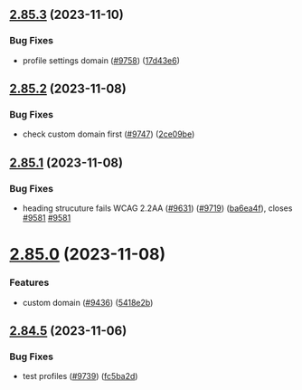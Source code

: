## [2.85.3](https://github.com/EddieHubCommunity/BioDrop/compare/v2.85.2...v2.85.3) (2023-11-10)


### Bug Fixes

* profile settings domain ([#9758](https://github.com/EddieHubCommunity/BioDrop/issues/9758)) ([17d43e6](https://github.com/EddieHubCommunity/BioDrop/commit/17d43e6fb0095d96599e47f99e3a82a7b1840e9f))



## [2.85.2](https://github.com/EddieHubCommunity/BioDrop/compare/v2.85.1...v2.85.2) (2023-11-08)


### Bug Fixes

* check custom domain first ([#9747](https://github.com/EddieHubCommunity/BioDrop/issues/9747)) ([2ce09be](https://github.com/EddieHubCommunity/BioDrop/commit/2ce09be20aca037b40549719a76cdc5d612574e7))



## [2.85.1](https://github.com/EddieHubCommunity/BioDrop/compare/v2.85.0...v2.85.1) (2023-11-08)


### Bug Fixes

* heading strucuture fails WCAG 2.2AA ([#9631](https://github.com/EddieHubCommunity/BioDrop/issues/9631)) ([#9719](https://github.com/EddieHubCommunity/BioDrop/issues/9719)) ([ba6ea4f](https://github.com/EddieHubCommunity/BioDrop/commit/ba6ea4f0b2676ef72eb1abb907f55a6d3d5f750d)), closes [#9581](https://github.com/EddieHubCommunity/BioDrop/issues/9581) [#9581](https://github.com/EddieHubCommunity/BioDrop/issues/9581)



# [2.85.0](https://github.com/EddieHubCommunity/BioDrop/compare/v2.84.5...v2.85.0) (2023-11-08)


### Features

* custom domain ([#9436](https://github.com/EddieHubCommunity/BioDrop/issues/9436)) ([5418e2b](https://github.com/EddieHubCommunity/BioDrop/commit/5418e2ba9489d8d3143d4601a6535f511fd36546))



## [2.84.5](https://github.com/EddieHubCommunity/BioDrop/compare/v2.84.4...v2.84.5) (2023-11-06)


### Bug Fixes

* test profiles ([#9739](https://github.com/EddieHubCommunity/BioDrop/issues/9739)) ([fc5ba2d](https://github.com/EddieHubCommunity/BioDrop/commit/fc5ba2d555f3558682834272edec48a9baff1b70))




